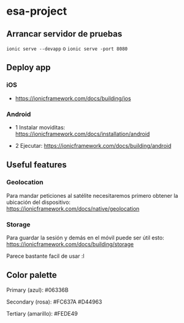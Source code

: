 # esa-project

## Arrancar servidor de pruebas
`ionic serve --devapp` o `ionic serve -port 8080`


## Deploy app

### iOS
* https://ionicframework.com/docs/building/ios


### Android
* 1 Instalar moviditas: 
https://ionicframework.com/docs/installation/android

* 2 Ejecutar: https://ionicframework.com/docs/building/android

## Useful features

### Geolocation
Para mandar peticiones al satélite necesitaremos primero 
obtener la ubicación del dispositivo:
https://ionicframework.com/docs/native/geolocation

### Storage
Para guardar la sesión y demás en el móvil puede ser útil esto:
https://ionicframework.com/docs/building/storage

Parece bastante facil de usar :l

## Color palette
Primary (azul): #06336B

Secondary (rosa): #FC637A #D44963 

Tertiary (amarillo): #FEDE49

